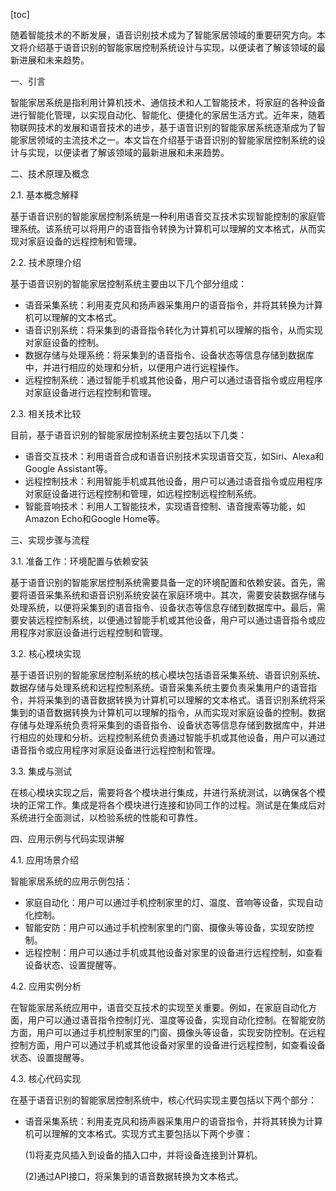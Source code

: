 
[toc]                    
                
                
随着智能技术的不断发展，语音识别技术成为了智能家居领域的重要研究方向。本文将介绍基于语音识别的智能家居控制系统设计与实现，以便读者了解该领域的最新进展和未来趋势。

一、引言

智能家居系统是指利用计算机技术、通信技术和人工智能技术，将家庭的各种设备进行智能化管理，以实现自动化、智能化、便捷化的家居生活方式。近年来，随着物联网技术的发展和语音技术的进步，基于语音识别的智能家居系统逐渐成为了智能家居领域的主流技术之一。本文旨在介绍基于语音识别的智能家居控制系统的设计与实现，以便读者了解该领域的最新进展和未来趋势。

二、技术原理及概念

2.1. 基本概念解释

基于语音识别的智能家居控制系统是一种利用语音交互技术实现智能控制的家庭管理系统。该系统可以将用户的语音指令转换为计算机可以理解的文本格式，从而实现对家庭设备的远程控制和管理。

2.2. 技术原理介绍

基于语音识别的智能家居控制系统主要由以下几个部分组成：

- 语音采集系统：利用麦克风和扬声器采集用户的语音指令，并将其转换为计算机可以理解的文本格式。
- 语音识别系统：将采集到的语音指令转化为计算机可以理解的指令，从而实现对家庭设备的控制。
- 数据存储与处理系统：将采集到的语音指令、设备状态等信息存储到数据库中，并进行相应的处理和分析，以便用户进行远程操作。
- 远程控制系统：通过智能手机或其他设备，用户可以通过语音指令或应用程序对家庭设备进行远程控制和管理。

2.3. 相关技术比较

目前，基于语音识别的智能家居控制系统主要包括以下几类：

- 语音交互技术：利用语音合成和语音识别技术实现语音交互，如Siri、Alexa和Google Assistant等。
- 远程控制技术：利用智能手机或其他设备，用户可以通过语音指令或应用程序对家庭设备进行远程控制和管理，如远程控制远程控制系统。
- 智能音响技术：利用人工智能技术，实现语音控制、语音搜索等功能，如Amazon Echo和Google Home等。

三、实现步骤与流程

3.1. 准备工作：环境配置与依赖安装

基于语音识别的智能家居控制系统需要具备一定的环境配置和依赖安装。首先，需要将语音采集系统和语音识别系统安装在家庭环境中。其次，需要安装数据存储与处理系统，以便将采集到的语音指令、设备状态等信息存储到数据库中。最后，需要安装远程控制系统，以便通过智能手机或其他设备，用户可以通过语音指令或应用程序对家庭设备进行远程控制和管理。

3.2. 核心模块实现

基于语音识别的智能家居控制系统的核心模块包括语音采集系统、语音识别系统、数据存储与处理系统和远程控制系统。语音采集系统主要负责采集用户的语音指令，并将采集到的语音数据转换为计算机可以理解的文本格式。语音识别系统将采集到的语音数据转换为计算机可以理解的指令，从而实现对家庭设备的控制。数据存储与处理系统负责将采集到的语音指令、设备状态等信息存储到数据库中，并进行相应的处理和分析。远程控制系统负责通过智能手机或其他设备，用户可以通过语音指令或应用程序对家庭设备进行远程控制和管理。

3.3. 集成与测试

在核心模块实现之后，需要将各个模块进行集成，并进行系统测试，以确保各个模块的正常工作。集成是将各个模块进行连接和协同工作的过程。测试是在集成后对系统进行全面测试，以检验系统的性能和可靠性。

四、应用示例与代码实现讲解

4.1. 应用场景介绍

智能家居系统的应用示例包括：

- 家庭自动化：用户可以通过手机控制家里的灯、温度、音响等设备，实现自动化控制。
- 智能安防：用户可以通过手机控制家里的门窗、摄像头等设备，实现安防控制。
- 远程控制：用户可以通过手机或其他设备对家里的设备进行远程控制，如查看设备状态、设置提醒等。

4.2. 应用实例分析

在智能家居系统应用中，语音交互技术的实现至关重要。例如，在家庭自动化方面，用户可以通过语音指令控制灯光、温度等设备，实现自动化控制。在智能安防方面，用户可以通过手机控制家里的门窗、摄像头等设备，实现安防控制。在远程控制方面，用户可以通过手机或其他设备对家里的设备进行远程控制，如查看设备状态、设置提醒等。

4.3. 核心代码实现

在基于语音识别的智能家居控制系统中，核心代码实现主要包括以下两个部分：

- 语音采集系统：利用麦克风和扬声器采集用户的语音指令，并将其转换为计算机可以理解的文本格式。实现方式主要包括以下两个步骤：

   (1)将麦克风插入到设备的插入口中，并将设备连接到计算机。

   (2)通过API接口，将采集到的语音数据转换为文本格式。

